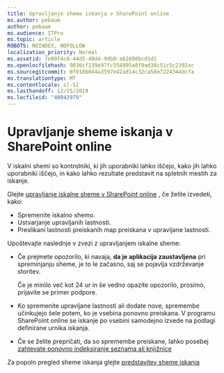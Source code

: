 ```yaml
---
title: Upravljanje sheme iskanja v SharePoint online
ms.author: pebaum
author: pebaum
ms.audience: ITPro
ms.topic: article
ROBOTS: NOINDEX, NOFOLLOW
localization_priority: Normal
ms.assetid: fe00f4c0-44d5-49d4-9db0-a62698bcd1d1
ms.openlocfilehash: 9836cf139e97fc556995a8f0ad38c51c5c2392ac
ms.sourcegitcommit: 0f0186044a3597e42ad14c32ca58e7224344dcfa
ms.translationtype: MT
ms.contentlocale: sl-SI
ms.lasthandoff: 12/15/2019
ms.locfileid: "40042979"
---
```

# <a name="manage-search-schema-in-sharepoint-online"></a>Upravljanje sheme iskanja v SharePoint online

V iskalni shemi so kontrolniki, ki jih uporabniki lahko iščejo, kako jih lahko uporabniki iščejo, in kako lahko rezultate predstavit na spletnih mestih za iskanje. 

Glejte [upravljanje iskalne sheme v SharePoint online](https://docs.microsoft.com/sharepoint/manage-search-schema) , če želite izvedeti, kako: 
- Spremenite iskalno shemo.
- Ustvarjanje upravljanih lastnosti.
- Preslikani lastnosti preiskanih map preiskana v upravljane lastnosti.

Upoštevajte naslednje v zvezi z upravljanjem iskalne sheme:

- Če prejmete opozorilo, ki navaja, **da je aplikacija zaustavljena** pri spreminjanju sheme, je to le začasno, saj se pojavlja vzdrževanje storitev. 

    Če je minilo več kot 24 ur in še vedno opazite opozorilo, prosimo, prijavite se primer podpore.
- Ko spremenite upravljane lastnosti ali dodate nove, spremembe učinkujejo šele potem, ko je vsebina ponovno preiskana. V programu SharePoint online se iskanje po vsebini samodejno izvede na podlagi definirane urnika iskanja.
- Če se želite prepričati, da so spremembe preiskane, lahko posebej [zahtevate ponovno indeksiranje seznama ali knjižnice](https://docs.microsoft.com/sharepoint/manage-search-schema#request-re-indexing-of-a-document-library-or-list) 

Za popoln pregled sheme iskanja glejte [predstavitev sheme iskanja](https://blogs.technet.microsoft.com/tothesharepoint/2012/11/25/introducing-search-schema-for-sharepoint-2013/) 


